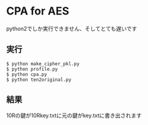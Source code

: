 # CPA for AES 
python2でしか実行できません、そしてとても遅いです

## 実行
``` 
$ python make_cipher_pkl.py 
$ python profile.py
$ python cpa.py
$ python ten2original.py
```

## 結果
10Rの鍵が10Rkey.txtに元の鍵がkey.txtに書き出されます
